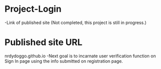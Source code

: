# Project-Login
-Link of published site
(Not completed, this project is still in progress.)
# Published site URL 
nrdydoggo.github.io
-Next goal is to incarnate user verification function on Sign In page using the info submitted on registration page. 
